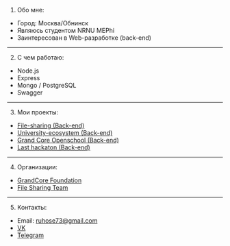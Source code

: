 1.	Обо мне:
*  Город: Москва/Обнинск
*  Являюсь студентом NRNU MEPhi
*  Заинтересован в Web-разработке (back-end)

---
2.  С чем работаю:
*  Node.js
*  Express
*  Mongo / PostgreSQL
*  Swagger

---
3.	Мои проекты:
*  [File-sharing (Back-end)](https://github.com/file-sharing-erp-team/file-sharing)
*  [University-ecosystem (Back-end)](https://github.com/file-sharing-erp-team/university-ecosystem)
*  [Grand Core Openschool (Back-end)](https://github.com/grandcore/openschool)
*  [Last hackaton (Back-end)](https://github.com/badcodeTeam/code)

---
4.	Организации:
*  [GrandCore Foundation](https://github.com/grandcore)
*  [File Sharing Team](https://github.com/file-sharing-erp-team)

---
5.	Контакты:
*  Email: ruhose73@gmail.com 
*  [VK](https://vk.com/chegevarys)
*  [Telegram](https://t.me/Toropcha)
